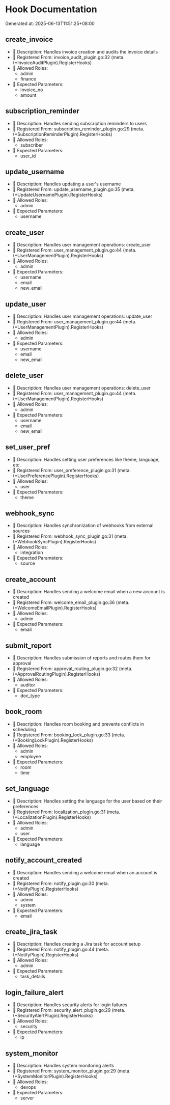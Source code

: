 # Hook Documentation

Generated at: 2025-06-13T11:51:25+08:00

## create_invoice
- 📄 Description: Handles invoice creation and audits the invoice details
- 🔗 Registered From: invoice_audit_plugin.go:32 (meta.(*InvoiceAuditPlugin).RegisterHooks)
- 👥 Allowed Roles:
  - admin
  - finance
- 🎯 Expected Parameters:
  - invoice_no
  - amount

## subscription_reminder
- 📄 Description: Handles sending subscription reminders to users
- 🔗 Registered From: subscription_reminder_plugin.go:29 (meta.(*SubscriptionReminderPlugin).RegisterHooks)
- 👥 Allowed Roles:
  - subscriber
- 🎯 Expected Parameters:
  - user_id

## update_username
- 📄 Description: Handles updating a user's username
- 🔗 Registered From: update_username_plugin.go:35 (meta.(*UpdateUsernamePlugin).RegisterHooks)
- 👥 Allowed Roles:
  - admin
- 🎯 Expected Parameters:
  - username

## create_user
- 📄 Description: Handles user management operations: create_user
- 🔗 Registered From: user_management_plugin.go:44 (meta.(*UserManagementPlugin).RegisterHooks)
- 👥 Allowed Roles:
  - admin
- 🎯 Expected Parameters:
  - username
  - email
  - new_email

## update_user
- 📄 Description: Handles user management operations: update_user
- 🔗 Registered From: user_management_plugin.go:44 (meta.(*UserManagementPlugin).RegisterHooks)
- 👥 Allowed Roles:
  - admin
- 🎯 Expected Parameters:
  - username
  - email
  - new_email

## delete_user
- 📄 Description: Handles user management operations: delete_user
- 🔗 Registered From: user_management_plugin.go:44 (meta.(*UserManagementPlugin).RegisterHooks)
- 👥 Allowed Roles:
  - admin
- 🎯 Expected Parameters:
  - username
  - email
  - new_email

## set_user_pref
- 📄 Description: Handles setting user preferences like theme, language, etc.
- 🔗 Registered From: user_preference_plugin.go:31 (meta.(*UserPreferencePlugin).RegisterHooks)
- 👥 Allowed Roles:
  - user
- 🎯 Expected Parameters:
  - theme

## webhook_sync
- 📄 Description: Handles synchronization of webhooks from external sources
- 🔗 Registered From: webhook_sync_plugin.go:31 (meta.(*WebhookSyncPlugin).RegisterHooks)
- 👥 Allowed Roles:
  - integration
- 🎯 Expected Parameters:
  - source

## create_account
- 📄 Description: Handles sending a welcome email when a new account is created
- 🔗 Registered From: welcome_email_plugin.go:36 (meta.(*WelcomeEmailPlugin).RegisterHooks)
- 👥 Allowed Roles:
  - admin
- 🎯 Expected Parameters:
  - email

## submit_report
- 📄 Description: Handles submission of reports and routes them for approval
- 🔗 Registered From: approval_routing_plugin.go:32 (meta.(*ApprovalRoutingPlugin).RegisterHooks)
- 👥 Allowed Roles:
  - auditor
- 🎯 Expected Parameters:
  - doc_type

## book_room
- 📄 Description: Handles room booking and prevents conflicts in scheduling
- 🔗 Registered From: booking_lock_plugin.go:33 (meta.(*BookingLockPlugin).RegisterHooks)
- 👥 Allowed Roles:
  - admin
  - employee
- 🎯 Expected Parameters:
  - room
  - time

## set_language
- 📄 Description: Handles setting the language for the user based on their preferences
- 🔗 Registered From: localization_plugin.go:31 (meta.(*LocalizationPlugin).RegisterHooks)
- 👥 Allowed Roles:
  - admin
  - user
- 🎯 Expected Parameters:
  - language

## notify_account_created
- 📄 Description: Handles sending a welcome email when an account is created
- 🔗 Registered From: notify_plugin.go:30 (meta.(*NotifyPlugin).RegisterHooks)
- 👥 Allowed Roles:
  - admin
  - system
- 🎯 Expected Parameters:
  - email

## create_jira_task
- 📄 Description: Handles creating a Jira task for account setup
- 🔗 Registered From: notify_plugin.go:44 (meta.(*NotifyPlugin).RegisterHooks)
- 👥 Allowed Roles:
  - admin
- 🎯 Expected Parameters:
  - task_details

## login_failure_alert
- 📄 Description: Handles security alerts for login failures
- 🔗 Registered From: security_alert_plugin.go:29 (meta.(*SecurityAlertPlugin).RegisterHooks)
- 👥 Allowed Roles:
  - security
- 🎯 Expected Parameters:
  - ip

## system_monitor
- 📄 Description: Handles system monitoring alerts
- 🔗 Registered From: system_monitor_plugin.go:29 (meta.(*SystemMonitorPlugin).RegisterHooks)
- 👥 Allowed Roles:
  - devops
- 🎯 Expected Parameters:
  - server
